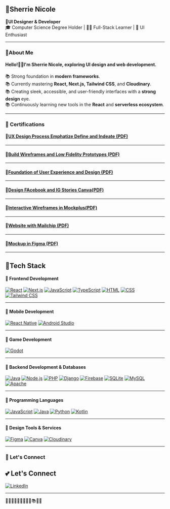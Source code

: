  ## 🦩Sherrie Nicole  
📌**UI Designer & Developer**  
🎓 Computer Science Degree Holder | 👨‍💻 Full-Stack Learner | 🎨 UI Enthusiast

---
###  🍁About Me

#### Hello!👋🏻I'm **Sherrie Nicole**, exploring **UI design** and **web development**.  
📚 Strong foundation in **modern frameworks**.  
📚 Currently mastering **React, Next.js, Tailwind CSS**, and **Cloudinary**.  
📚 Creating sleek, accessible, and user-friendly interfaces with a **strong design** eye.  
📚 Continuously learning new tools in the **React** and **serverless ecosystem**.

---
### 📜 Certifications
#### 🎨[UX Design Process Emphatize Define and Indeate (PDF)](https://github.com/nSherrie/nSherrie/blob/main/cert/Ux_design_process_Emphatize,Define_and_Ideate.pdf)
---
#### 🎨[Build Wireframes and Low Fidelity Prototypes (PDF)](https://github.com/nSherrie/nSherrie/blob/main/cert/Build_Wireframes_and_low_fidelity_prototypes.pdf)
---
#### 🎨[Foundation of User Experience and Design (PDF)](https://github.com/nSherrie/nSherrie/blob/main/cert/Foundation_of_user_experience-and_design.pdf)
---
#### 🎨[Design FAcebook and IG Stories Canva(PDF)](https://github.com/nSherrie/nSherrie/blob/main/cert/Design_Facebook_and_Ig_stories_using_canva.pdf)
---
#### 🎨[Interactive Wireframes in Mockplus(PDF)](https://github.com/nSherrie/nSherrie/blob/main/cert/Interactive_wireframes-in_mockplus.pdf)
---
#### 🎨[Website with Mailchip (PDF)](https://github.com/nSherrie/nSherrie/blob/main/cert/Website_with_mailchip.pdf)
---
#### 🎨[Mockup in Figma (PDF)](https://github.com/nSherrie/nSherrie/blob/main/cert/Mockup_in_Figma.pdf)
---
## 🧠**Tech Stack**
#### 🪭 **Frontend Development**
[![React](https://img.shields.io/badge/React-ffc8dd?style=for-the-badge&logo=react&logoColor=black)](https://reactjs.org)
[![Next.js](https://img.shields.io/badge/Next.js-b5ead7?style=for-the-badge&logo=next.js&logoColor=black)](https://nextjs.org)
[![JavaScript](https://img.shields.io/badge/JavaScript-ffb5a7?style=for-the-badge&logo=javascript&logoColor=black)](https://www.javascript.com)
[![TypeScript](https://img.shields.io/badge/TypeScript-fcd5ce?style=for-the-badge&logo=typescript&logoColor=black)](https://www.typescriptlang.org)
[![HTML](https://img.shields.io/badge/HTML-d8e2dc?style=for-the-badge&logo=html5&logoColor=black)](https://developer.mozilla.org/en-US/docs/Web/HTML)
[![CSS](https://img.shields.io/badge/CSS-ffc8dd?style=for-the-badge&logo=css3&logoColor=black)](https://developer.mozilla.org/en-US/docs/Web/CSS)
[![Tailwind CSS](https://img.shields.io/badge/Tailwind_CSS-b5ead7?style=for-the-badge&logo=tailwindcss&logoColor=black)](https://tailwindcss.com) 

---
#### 🪭 **Mobile Development**  
[![React Native](https://img.shields.io/badge/React_Native-ffc8dd?style=for-the-badge&logo=react&logoColor=black)](https://reactnative.dev)
[![Android Studio](https://img.shields.io/badge/Android_Studio-b5ead7?style=for-the-badge&logo=android-studio&logoColor=black)](https://developer.android.com/studio)  

---
####  🪭 **Game Development**
[![Godot](https://img.shields.io/badge/Godot-ffc8dd?style=for-the-badge&logo=godot&logoColor=black)](https://godotengine.org)  

---

####  🪭 **Backend Development & Databases**
[![Java](https://img.shields.io/badge/Java-fcd5ce?style=for-the-badge&logo=java&logoColor=black)](https://www.java.com)
[![Node.js](https://img.shields.io/badge/Node.js-ffb5a7?style=for-the-badge&logo=node.js&logoColor=black)](https://nodejs.org)
[![PHP](https://img.shields.io/badge/PHP-d8e2dc?style=for-the-badge&logo=php&logoColor=black)](https://www.php.net)
[![Django](https://img.shields.io/badge/Django-b5ead7?style=for-the-badge&logo=django&logoColor=black)](https://www.djangoproject.com)
[![Firebase](https://img.shields.io/badge/Firebase-fff1e6?style=for-the-badge&logo=firebase&logoColor=black)](https://firebase.google.com)
[![SQLite](https://img.shields.io/badge/SQLite-fcd5ce?style=for-the-badge&logo=sqlite&logoColor=black)](https://www.sqlite.org)
[![MySQL](https://img.shields.io/badge/MySQL-b5ead7?style=for-the-badge&logo=mysql&logoColor=black)](https://www.mysql.com)
[![Apache](https://img.shields.io/badge/Apache-ffc8dd?style=for-the-badge&logo=apache&logoColor=black)](https://httpd.apache.org)  

---
#### 🪭 **Programming Languages**
[![JavaScript](https://img.shields.io/badge/JavaScript-ffb5a7?style=for-the-badge&logo=javascript&logoColor=black)](https://www.javascript.com)
[![Java](https://img.shields.io/badge/Java-ffc8dd?style=for-the-badge&logo=java&logoColor=black)](https://www.java.com)
[![Python](https://img.shields.io/badge/Python-d8e2dc?style=for-the-badge&logo=python&logoColor=black)](https://www.python.org)
[![Kotlin](https://img.shields.io/badge/Kotlin-fcd5ce?style=for-the-badge&logo=kotlin&logoColor=black)](https://kotlinlang.org)  

---

#### 🪭 **Design Tools & Services**
[![Figma](https://img.shields.io/badge/Figma-ffc8dd?style=for-the-badge&logo=figma&logoColor=black)](https://www.figma.com)
[![Canva](https://img.shields.io/badge/Canva-a0c4ff?style=for-the-badge&logo=canva&logoColor=black)](https://www.canva.com)
[![Cloudinary](https://img.shields.io/badge/Cloudinary-b5ead7?style=for-the-badge&logo=cloudinary&logoColor=black)](https://cloudinary.com)  

---


### 💖 Let's Connect

## 💕 Let's Connect

[![LinkedIn](https://img.shields.io/badge/LinkedIn-%23F9A8D4?style=for-the-badge&logo=linkedin&logoColor=white)](www.linkedin.com/in/ririsher)  
 

---
💖🪷🍁🧠🦄🦩🪼🦑🧶📚🪭💌
